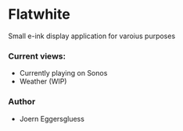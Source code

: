 # Flatwhite

Small e-ink display application for varoius purposes

### Current views:

- Currently playing on Sonos
- Weather (WIP)

### Author
- Joern Eggersgluess
